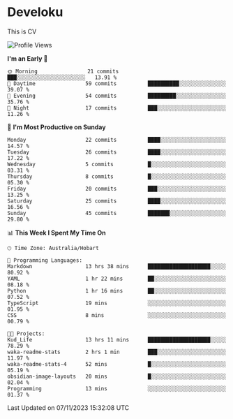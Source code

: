 # Develoku

This is CV

<p>
  <rssapp-wall id="ttn0j4BIdOBQLG08"></rssapp-wall>
  <script src="https://widget.rss.app/v1/wall.js" type="text/javascript" async></script>
</p>


<!--START_SECTION:waka-->
![Profile Views](http://img.shields.io/badge/Profile%20Views-180-blue)

**I'm an Early 🐤** 

```text
🌞 Morning                21 commits          ███░░░░░░░░░░░░░░░░░░░░░░   13.91 % 
🌆 Daytime                59 commits          ██████████░░░░░░░░░░░░░░░   39.07 % 
🌃 Evening                54 commits          █████████░░░░░░░░░░░░░░░░   35.76 % 
🌙 Night                  17 commits          ███░░░░░░░░░░░░░░░░░░░░░░   11.26 % 
```
📅 **I'm Most Productive on Sunday** 

```text
Monday                   22 commits          ████░░░░░░░░░░░░░░░░░░░░░   14.57 % 
Tuesday                  26 commits          ████░░░░░░░░░░░░░░░░░░░░░   17.22 % 
Wednesday                5 commits           █░░░░░░░░░░░░░░░░░░░░░░░░   03.31 % 
Thursday                 8 commits           █░░░░░░░░░░░░░░░░░░░░░░░░   05.30 % 
Friday                   20 commits          ███░░░░░░░░░░░░░░░░░░░░░░   13.25 % 
Saturday                 25 commits          ████░░░░░░░░░░░░░░░░░░░░░   16.56 % 
Sunday                   45 commits          ███████░░░░░░░░░░░░░░░░░░   29.80 % 
```


📊 **This Week I Spent My Time On** 

```text
🕑︎ Time Zone: Australia/Hobart

💬 Programming Languages: 
Markdown                 13 hrs 38 mins      ████████████████████░░░░░   80.92 % 
YAML                     1 hr 22 mins        ██░░░░░░░░░░░░░░░░░░░░░░░   08.18 % 
Python                   1 hr 16 mins        ██░░░░░░░░░░░░░░░░░░░░░░░   07.52 % 
TypeScript               19 mins             ░░░░░░░░░░░░░░░░░░░░░░░░░   01.95 % 
CSS                      8 mins              ░░░░░░░░░░░░░░░░░░░░░░░░░   00.79 % 

🐱‍💻 Projects: 
Kud_Life                 13 hrs 11 mins      ████████████████████░░░░░   78.29 % 
waka-readme-stats        2 hrs 1 min         ███░░░░░░░░░░░░░░░░░░░░░░   11.97 % 
waka-readme-stats-4      52 mins             █░░░░░░░░░░░░░░░░░░░░░░░░   05.19 % 
obsidian-image-layouts   20 mins             █░░░░░░░░░░░░░░░░░░░░░░░░   02.04 % 
Programming              13 mins             ░░░░░░░░░░░░░░░░░░░░░░░░░   01.37 % 
```


 Last Updated on 07/11/2023 15:32:08 UTC
<!--END_SECTION:waka-->
